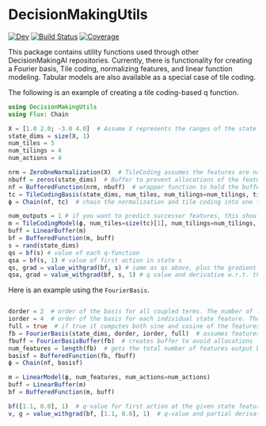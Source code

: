 # DecisionMakingUtils

[![Dev](https://img.shields.io/badge/docs-dev-blue.svg)](https://DecisionMakingAI.github.io/DecisionMakingUtils.jl/dev)
[![Build Status](https://github.com/DecisionMakingAI/DecisionMakingUtils.jl/workflows/CI/badge.svg)](https://github.com/DecisionMakingAI/DecisionMakingUtils.jl/actions)
[![Coverage](https://codecov.io/gh/DecisionMakingAI/DecisionMakingUtils.jl/branch/main/graph/badge.svg)](https://codecov.io/gh/DecisionMakingAI/DecisionMakingUtils.jl)


This package contains utility functions used through other DecisionMakingAI repositories. Currently, there is functionality for creating a Fourier basis, Tile coding, normalizing features, and linear function modeling. Tabular models are also available as a special case of tile coding.

The following is an example of creating a tile coding-based q function. 
```julia
using DecisionMakingUtils
using Flux: Chain

X = [1.0 2.0; -3.0 4.0]  # Assume X represents the ranges of the state features where the first (second) column represents the minimum (maximum).  
state_dims = size(X, 1)
num_tiles = 5
num_tilings = 4
num_actions = 4

nrm = ZeroOneNormalization(X)  # TileCoding assumes the features are normalized to [0,1]. Wrapping tiles will make features >=1 wrap around to start from 0
nbuff = zeros(state_dims)  # Buffer to prevent allocations of the feature normalization
nf = BufferedFunction(nrm, nbuff)  # wrapper function to hold the buffer
tc = TileCodingBasis(state_dims, num_tiles, num_tilings=num_tilings, tiling_type=:wrap)
ϕ = Chain(nf, tc)  # chain the normalization and tile coding into one function

num_outputs = 1 # if you want to predict successor features, this should be length(tc)
m = TileCodingModel(ϕ, num_tiles=size(tc)[1], num_tilings=num_tilings, num_outputs=num_outputs,num_actions=num_actions)
buff = LinearBuffer(m)
bf = BufferedFunction(m, buff)
s = rand(state_dims)
qs = bf(s) # value of each q-function
qsa = bf(s, 1) # value of first action in state s
qs, grad = value_withgrad(bf, s) # same as qs above, plus the gradient w.r.t. each action this is just phi(s) for each a. grad has shape of params(m)
qsa, grad = value_withgrad(bf, s, 1) # q value and derivative w.r.t. that action in state s
```

Here is an example using the `FourierBasis`. 
```julia

dorder = 2  # order of the basis for all coupled terms. The number of features grow exponentially with this parameter 
iorder = 4  # order of the basis for each individual state feature. The number of features grows linearly with this parameter 
full = true  # if true it computes both sine and cosine of the features, otherwise only cosine will be computed
fb = FourierBasis(state_dims, dorder, iorder, full)  # assumes features are normalized to [0,1]
fbuff = FourierBasisBuffer(fb)  # creates buffer to avoid allocations
num_features = length(fb)  # gets the total number of features output by the basis function
basisf = BufferedFunction(fb, fbuff)
ϕ = Chain(nf, basisf)

m = LinearModel(ϕ, num_features, num_actions=num_actions)
buff = LinearBuffer(m)
bf = BufferedFunction(m, buff)

bf([1.1, 0.0], 1)  # q-value for first action at the given state features
v, g = value_withgrad(bf, [1.1, 0.0], 1)  # q-value and partial derivative with respect to the model weights

```
